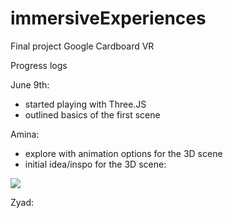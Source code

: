# immersiveExperiences

Final project Google Cardboard VR

Progress logs

June 9th:
- started playing with Three.JS
- outlined basics of the first scene

Amina:
- explore with animation options for the 3D scene
- initial idea/inspo for the 3D scene:

![](https://jacobrcampbell.com/assets/media/2020-soul-22-people-in-flow.jpg)

Zyad:

